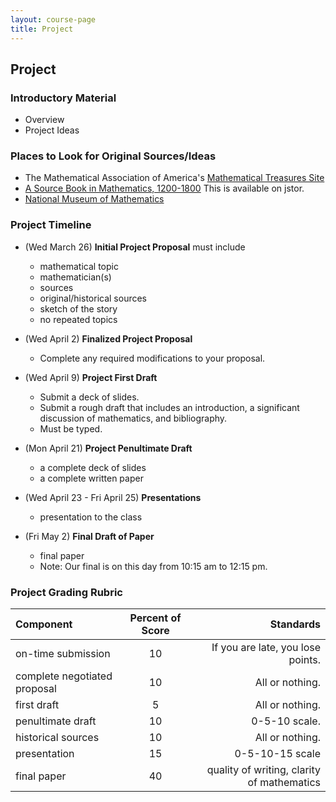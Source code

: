```yaml
---
layout: course-page
title: Project
---
```

[comment]: <> (<span style="color:red">**This Page is UNDER CONSTRUCTION for SPRING 2025**</span>)

## Project

### Introductory Material
* Overview
* Project Ideas

### Places to Look for Original Sources/Ideas

* The Mathematical Association of America's [Mathematical Treasures Site](https://old.maa.org/press/periodicals/convergence/index-to-mathematical-treasures)
* [A Source Book in Mathematics, 1200-1800](https://www.jstor.org/stable/j.ctt7zvf7h)
  This is available on jstor.
* [National Museum of Mathematics](https://history-of-mathematics.org/)

### Project Timeline

* (Wed March 26) **Initial Project Proposal** must include
  * mathematical topic
  * mathematician(s)
  * sources
  * original/historical sources
  * sketch of the story
  * no repeated topics

* (Wed April 2) **Finalized Project Proposal**
  * Complete any required modifications to your proposal.

* (Wed April 9) **Project First Draft**
  * Submit a deck of slides.
  * Submit a rough draft that includes an introduction, a significant discussion of mathematics, and bibliography.
  * Must be typed.

* (Mon April 21) **Project Penultimate Draft**
  * a complete deck of slides
  * a complete written paper
  
* (Wed April 23 - Fri April 25) **Presentations**
  * presentation to the class

* (Fri May 2) **Final Draft of Paper**
  * final paper
  * Note: Our final is on this day from 10:15 am to 12:15 pm.
  
### Project Grading Rubric

| Component | Percent of Score | Standards |
|:-----------|:---------------:|-------------:|
| on-time submission | 10 | If you are late, you lose points.|
| complete negotiated proposal | 10 | All or nothing.|
| first draft | 5 | All or nothing. |
| penultimate draft | 10 | 0-5-10 scale. |
| historical sources | 10 | All or nothing. |
| presentation | 15 | 0-5-10-15 scale |
| final paper | 40 | quality of writing, clarity of mathematics|


<div style="padding-bottom: 40px"></div>
